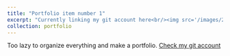```yaml
---
title: "Portfolio item number 1"
excerpt: "Currently linking my git account here<br/><img src='/images/2_soyjaks_pinting.webp'>"
collection: portfolio
---
```


<!-- This is an item in your portfolio. It can be have images or nice text. If you name the file .md, it will be parsed as markdown. If you name the file .html, it will be parsed as HTML.  -->


Too lazy to organize everything and make a portfolio.
 [Check my git account](https://www.github.com/RobinDoughnut)

